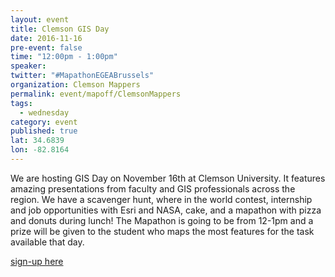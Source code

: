 ```yaml
---
layout: event
title: Clemson GIS Day
date: 2016-11-16
pre-event: false
time: "12:00pm - 1:00pm"
speaker: 
twitter: "#MapathonEGEABrussels"
organization: Clemson Mappers
permalink: event/mapoff/ClemsonMappers
tags: 
  - wednesday
category: event
published: true
lat: 34.6839
lon: -82.8164
---
```


We are hosting GIS Day on November 16th at Clemson University. 
It features amazing presentations from faculty and GIS professionals across the region. We have a scavenger hunt, 
where in the world contest, internship and job opportunities with Esri and NASA, cake, and a mapathon 
with pizza and donuts during lunch! The Mapathon is going to be from 12-1pm and a prize will be given to 
the student who maps the most features for the task available that day.

[sign-up here](https://bit.ly/gisday2016)

